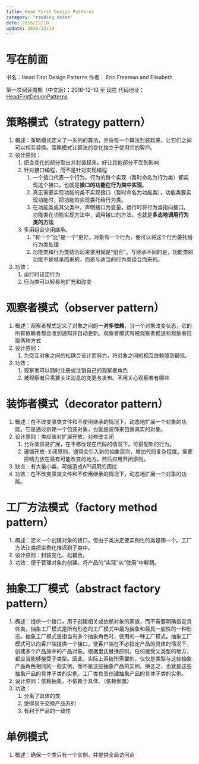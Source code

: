 ```yaml
---
title: Head First Design Patterns
category: "reading notes"
date: 2016/12/10
update: 2016/12/19
---
```



# 写在前面
书名：Head First Design Patterns
作者： Eric Freeman and Elisabeth

第一次阅读周期（中文版）：2016-12-10 至 现在
代码地址：[HeadFirstDesignPatterns](https://github.com/oomeD/ReadingNotes/tree/master/HeadFirstDesignPatterns)

<!--more-->

#  策略模式（strategy pattern）
1. 概述：策略模式定义了一系列的算法，并将每一个算法封装起来，让它们之间可以相互替换。策略模式让算法的变化独立于使用它的客户。
2. 设计原则：
    1. 把会变化的部分取出并封装起来，好让其他部分不受到影响
    2. 针对接口编程，而不是针对实现编程
        1. 一个接口代表一个行为，行为的每个实现（暂时命名为行为类）都实现这个接口。也就是**接口的功能在行为类中实现**。
        2. 真正需要实现功能的类不实现接口（暂时命名为功能类），功能类要实现功能时，把功能的实现委托给行为类。
        3. 在功能类或其父类中，声明接口为变量。运行时将行为类指向接口。功能类在功能实现方法中，调用接口的方法。也就是**多态地调用行为类的方法**
    3. 多用组合少用继承。
        1. “有一个”比“是一个”更好。对象有一个行为，便可以将这个行为委托给行为类处理
        2. 功能类和行为类结合起来使用就是“组合”。与继承不同的是，功能类的功能不是继承而来的，而是与适当的行为类组合而来的。
3. 功效：
    1. 运行时设定行为
    2. 行为类可以轻易地扩充和改变

# 观察者模式（observer pattern）
1. 概述：观察者模式定义了对象之间的**一对多依赖**，当一个对象改变状态，它的所有依赖者都会收到通知并自动更新。观察者模式有被观察者推送和观察者拉取两种方式
2. 设计原则：
    1. 为交互对象之间的松耦合设计而努力，将对象之间的相互依赖降到最低。
3. 功效：
    1. 观察者可以随时注册或注销自己的观察者角色
    2. 被观察者只需要关注消息的变更与发布。不用关心观察者有哪些

# 装饰者模式（decorator pattern）
1. 概述：在不改变原类文件和不使用继承的情况下，动态地扩展一个对象的功能。它是通过创建一个包装对象，也就是装饰来包裹真实的对象。
2. 设计原则：类应该对扩展开放，对修改关闭
    1. 允许类容易扩展，在不修改现在代码的情况下，可搭配新的行为。
    2. 遵循开放-关闭原则，通常会引入新的抽象层次，增加代码复杂程度。需要把精力放在最有可能改变的地方，然后应用开闭原则。
3. 缺点：有大量小类，可能造成API调用的困扰
4. 功效：在不改变原类文件和不使用继承的情况下，动态地扩展一个对象的功能。

# 工厂方法模式（factory method pattern）
1. 概述：定义一个创建对象的接口，但由子类决定要实例化的类是哪一个。工厂方法让类把实例化推迟到子类中。
2. 设计原则：封装变化、松耦合。
3. 功效：便于管理对象的创建，将产品的“实现”从“使用”中解耦。

# 抽象工厂模式（abstract factory pattern）
1. 概述：提供一个接口，用于创建相关或依赖对象的家族，而不需要明确指定具体类。抽象工厂模式是所有形态的工厂模式中最为抽象和最具一般性的一种形态。抽象工厂模式是指当有多个抽象角色时，使用的一种工厂模式。抽象工厂模式可以向客户端提供一个接口，使客户端在不必指定产品的具体的情况下，创建多个产品族中的产品对象。根据里氏替换原则，任何接受父类型的地方，都应当能够接受子类型。因此，实际上系统所需要的，仅仅是类型与这些抽象产品角色相同的一些实例，而不是这些抽象产品的实例。换言之，也就是这些抽象产品的具体子类的实例。工厂类负责创建抽象产品的具体子类的实例。
2. 设计原则：依赖抽象，不依赖于具体。（依赖倒置）
3. 功效：
    1. 分离了具体的类
    2. 使得易于交换产品系列
    3. 有利于产品的一致性

# 单例模式
1. 概述：确保一个类只有一个实例，并提供全局访问点
